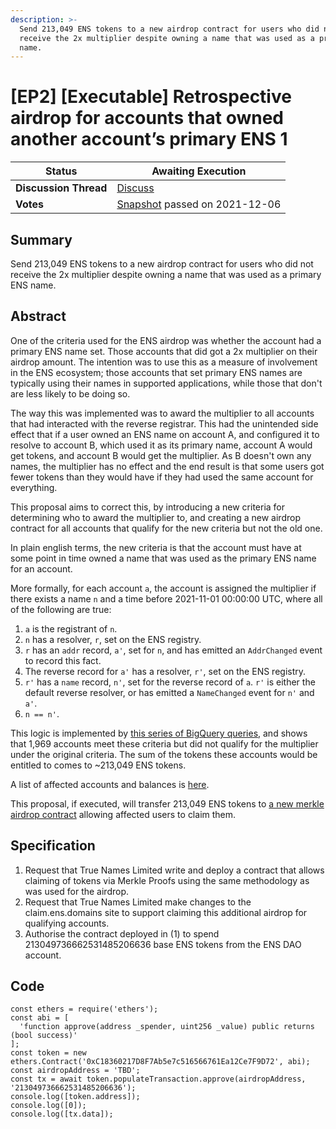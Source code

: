 ```yaml
---
description: >-
  Send 213,049 ENS tokens to a new airdrop contract for users who did not
  receive the 2x multiplier despite owning a name that was used as a primary ENS
  name.
---
```


# \[EP2] \[Executable] Retrospective airdrop for accounts that owned another account’s primary ENS 1

| **Status**            | Awaiting Execution                                                                                                                           |
| --------------------- | -------------------------------------------------------------------------------------------------------------------------------------------- |
| **Discussion Thread** | [Discuss](https://discuss.ens.domains/t/ep2-executable-retrospective-airdrop-for-accounts-that-owned-another-accounts-primary-ens-name/6755) |
| **Votes**             | [Snapshot](https://snapshot.org/#/ens.eth/proposal/0xcf77c74696cab1d939936ae8684c0007297bed641f60896ad186354f036d725f) passed on 2021-12-06  |

## Summary

Send 213,049 ENS tokens to a new airdrop contract for users who did not receive the 2x multiplier despite owning a name that was used as a primary ENS name.

## Abstract

One of the criteria used for the ENS airdrop was whether the account had a primary ENS name set. Those accounts that did got a 2x multiplier on their airdrop amount. The intention was to use this as a measure of involvement in the ENS ecosystem; those accounts that set primary ENS names are typically using their names in supported applications, while those that don't are less likely to be doing so.

The way this was implemented was to award the multiplier to all accounts that had interacted with the reverse registrar. This had the unintended side effect that if a user owned an ENS name on account A, and configured it to resolve to account B, which used it as its primary name, account A would get tokens, and account B would get the multiplier. As B doesn't own any names, the multiplier has no effect and the end result is that some users got fewer tokens than they would have if they had used the same account for everything.

This proposal aims to correct this, by introducing a new criteria for determining who to award the multiplier to, and creating a new airdrop contract for all accounts that qualify for the new criteria but not the old one.

In plain english terms, the new criteria is that the account must have at some point in time owned a name that was used as the primary ENS name for an account.

More formally, for each account `a`, the account is assigned the multiplier if there exists a name `n` and a time before 2021-11-01 00:00:00 UTC, where all of the following are true:

1. `a` is the registrant of `n`.
2. `n` has a resolver, `r`, set on the ENS registry.
3. `r` has an `addr` record, `a'`, set for `n`, and has emitted an `AddrChanged` event to record this fact.
4. The reverse record for `a'` has a resolver, `r'`, set on the ENS registry.
5. `r'` has a `name` record, `n'`, set for the reverse record of `a`. `r'` is either the default reverse resolver, or has emitted a `NameChanged` event for `n'` and `a'`.
6. `n == n'`.

This logic is implemented by [this series of BigQuery queries](https://gist.github.com/Arachnid/667178e854945abaecb6dfd3b6c0c279/1182eea3145394181affe4bb799d6b7858f9eb58), and shows that 1,969 accounts meet these criteria but did not qualify for the multiplier under the original criteria. The sum of the tokens these accounts would be entitled to comes to \~213,049 ENS tokens.

A list of affected accounts and balances is [here](https://gist.github.com/Arachnid/d6495f57ac6a5b17cf28e01b646e99a8).

This proposal, if executed, will transfer 213,049 ENS tokens to [a new merkle airdrop contract](https://github.com/ensdomains/governance/pull/9) allowing affected users to claim them.

## Specification

1. Request that True Names Limited write and deploy a contract that allows claiming of tokens via Merkle Proofs using the same methodology as was used for the airdrop.
2. Request that True Names Limited make changes to the claim.ens.domains site to support claiming this additional airdrop for qualifying accounts.
3. Authorise the contract deployed in (1) to spend 213049736662531485206636 base ENS tokens from the ENS DAO account.

## Code

```
const ethers = require('ethers');
const abi = [
  'function approve(address _spender, uint256 _value) public returns (bool success)'
];
const token = new ethers.Contract('0xC18360217D8F7Ab5e7c516566761Ea12Ce7F9D72', abi);
const airdropAddress = 'TBD';
const tx = await token.populateTransaction.approve(airdropAddress, '213049736662531485206636');
console.log([token.address]);
console.log([0]);
console.log([tx.data]);
```
